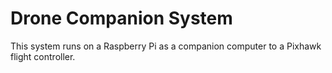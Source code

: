 # Drone Companion System

This system runs on a Raspberry Pi as a companion computer to a Pixhawk flight controller.